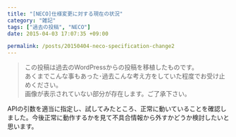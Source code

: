 ```yaml
---
title: "[NECO]仕様変更に対する現在の状況"
category: "雑記"
tags: ["過去の投稿", "NECO"]
date: 2015-04-03 17:07:35 +09:00

permalink: /posts/20150404-neco-specification-change2
---
```


> この投稿は過去のWordPressからの投稿を移植したものです。  
> あくまでこんな事もあった･過去こんな考え方をしていた程度でお受け止めください。  
> 画像が表示されていない部分が存在します。ご了承下さい。

APIの引数を適当に指定し、試してみたところ、正常に動いていることを確認しました。今後正常に動作するかを見て不具合情報から外すかどうか検討したいと思います。
